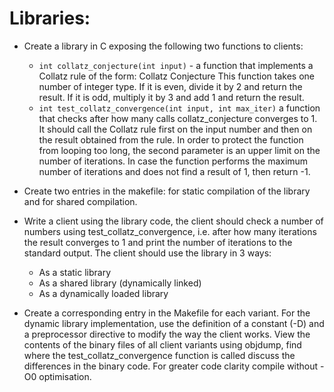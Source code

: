 # Libraries:

+ Create a library in C exposing the following two functions to clients:
  + `int collatz_conjecture(int input)` - a function that implements a Collatz rule of the form:
Collatz Conjecture
This function takes one number of integer type. If it is even, divide it by 2 and return the result. If it is odd, multiply it by 3 and add 1 and return the result.
  + `int test_collatz_convergence(int input, int max_iter)` a function that checks after how many calls collatz_conjecture converges to 1.
It should call the Collatz rule first on the input number and then on the result obtained from the rule.
In order to protect the function from looping too long, the second parameter is an upper limit on the number of iterations.
In case the function performs the maximum number of iterations and does not find a result of 1, then return -1.

+ Create two entries in the makefile: for static compilation of the library and for shared compilation.
+ Write a client using the library code, the client should check a number of numbers using test_collatz_convergence, i.e. after how many iterations the result converges to 1 and print the number of iterations to the standard output. The client should use the library in 3 ways:
  + As a static library
  + As a shared library (dynamically linked)
  + As a dynamically loaded library
+ Create a corresponding entry in the Makefile for each variant. For the dynamic library implementation, use the definition of a constant (-D) and a preprocessor directive to modify the way the client works.
View the contents of the binary files of all client variants using objdump, find where the test_collatz_convergence function is called discuss the differences in the binary code. For greater code clarity compile without -O0 optimisation.
